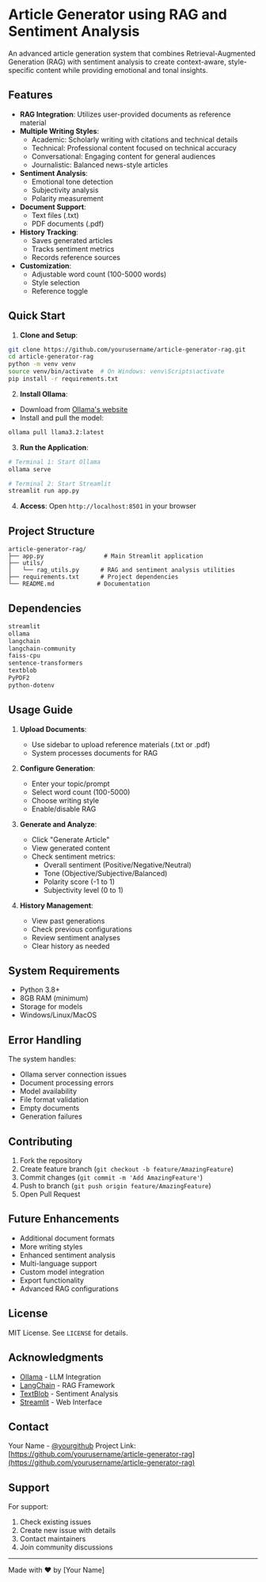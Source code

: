 # Article Generator using RAG and Sentiment Analysis

An advanced article generation system that combines Retrieval-Augmented Generation (RAG) with sentiment analysis to create context-aware, style-specific content while providing emotional and tonal insights.

## Features

- **RAG Integration**: Utilizes user-provided documents as reference material
- **Multiple Writing Styles**:
  - Academic: Scholarly writing with citations and technical details
  - Technical: Professional content focused on technical accuracy
  - Conversational: Engaging content for general audiences
  - Journalistic: Balanced news-style articles
- **Sentiment Analysis**:
  - Emotional tone detection
  - Subjectivity analysis
  - Polarity measurement
- **Document Support**:
  - Text files (.txt)
  - PDF documents (.pdf)
- **History Tracking**:
  - Saves generated articles
  - Tracks sentiment metrics
  - Records reference sources
- **Customization**:
  - Adjustable word count (100-5000 words)
  - Style selection
  - Reference toggle

## Quick Start

1. **Clone and Setup**:

```bash
git clone https://github.com/yourusername/article-generator-rag.git
cd article-generator-rag
python -m venv venv
source venv/bin/activate  # On Windows: venv\Scripts\activate
pip install -r requirements.txt
```

2. **Install Ollama**:
- Download from [Ollama's website](https://ollama.ai/download)
- Install and pull the model:

```bash
ollama pull llama3.2:latest
```

3. **Run the Application**:

```bash
# Terminal 1: Start Ollama
ollama serve

# Terminal 2: Start Streamlit
streamlit run app.py
```

4. **Access**: Open `http://localhost:8501` in your browser

## Project Structure
```
article-generator-rag/
├── app.py                 # Main Streamlit application
├── utils/
│   └── rag_utils.py      # RAG and sentiment analysis utilities
├── requirements.txt      # Project dependencies
└── README.md            # Documentation
```

## Dependencies

```txt
streamlit
ollama
langchain
langchain-community
faiss-cpu
sentence-transformers
textblob
PyPDF2
python-dotenv
```

## Usage Guide

1. **Upload Documents**:
   - Use sidebar to upload reference materials (.txt or .pdf)
   - System processes documents for RAG

2. **Configure Generation**:
   - Enter your topic/prompt
   - Select word count (100-5000)
   - Choose writing style
   - Enable/disable RAG

3. **Generate and Analyze**:
   - Click "Generate Article"
   - View generated content
   - Check sentiment metrics:
     - Overall sentiment (Positive/Negative/Neutral)
     - Tone (Objective/Subjective/Balanced)
     - Polarity score (-1 to 1)
     - Subjectivity level (0 to 1)

4. **History Management**:
   - View past generations
   - Check previous configurations
   - Review sentiment analyses
   - Clear history as needed

## System Requirements

- Python 3.8+
- 8GB RAM (minimum)
- Storage for models
- Windows/Linux/MacOS

## Error Handling

The system handles:
- Ollama server connection issues
- Document processing errors
- Model availability
- File format validation
- Empty documents
- Generation failures

## Contributing

1. Fork the repository
2. Create feature branch (`git checkout -b feature/AmazingFeature`)
3. Commit changes (`git commit -m 'Add AmazingFeature'`)
4. Push to branch (`git push origin feature/AmazingFeature`)
5. Open Pull Request

## Future Enhancements

- Additional document formats
- More writing styles
- Enhanced sentiment analysis
- Multi-language support
- Custom model integration
- Export functionality
- Advanced RAG configurations

## License

MIT License. See `LICENSE` for details.

## Acknowledgments

- [Ollama](https://ollama.ai/) - LLM Integration
- [LangChain](https://www.langchain.com/) - RAG Framework
- [TextBlob](https://textblob.readthedocs.io/) - Sentiment Analysis
- [Streamlit](https://streamlit.io/) - Web Interface

## Contact

Your Name - [@yourgithub](https://github.com/yourgithub)
Project Link: [https://github.com/yourusername/article-generator-rag](https://github.com/yourusername/article-generator-rag)

## Support

For support:
1. Check existing issues
2. Create new issue with details
3. Contact maintainers
4. Join community discussions

---
Made with ❤️ by [Your Name]